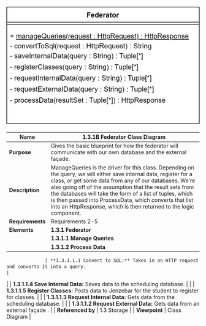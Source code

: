 ![Storage Data Flow](TeamOneFiles/federator_class_diagram.drawio.svg)

| **Name**          | **1.3.1B Federator Class Diagram**                                                                                                                                                                                                                                                                                                                                                                                                                                                              |
|-------------------|-------------------------------------------------------------------------------------------------------------------------------------------------------------------------------------------------------------------------------------------------------------------------------------------------------------------------------------------------------------------------------------------------------------------------------------------------------------------------------------------------|
| **Purpose**       | Gives the basic blueprint for how the federator will communicate with our own database and the external façade.                                                                                                                                                                                                                                                                                                                                                                              |
| **Description**   | ManageQueries is the driver for this class. Depending on the query, we will either save internal data, register for a class, or get some data from any of our databases.  We're also going off of the assumption that the result sets from the databases will take the form of a list of tuples, which is then passed into ProcessData, which converts that list into an HttpResponse, which is then returned to the logic component. |
| **Requirements**  | Requirements 2-5                                                                                                                                                                                                                                                                                                                                                                                                                                                                                |
| **Elements**      | **1.3.1 Federator**                                                                                                                                                                                                                                                                                                                                                                                                                                                                             |
|                   | **1.3.1.1 Manage Queries**                                                                                                                                                                                                                                                                                                                                                                                                                                                                      |
|                   | **1.3.1.2 Process Data**                                                                                                                                                                                                                                                                                                                                                                            |

                  | **1.3.1.1.1 Convert to SQL:** Takes in an HTTP request and converts it into a query.                                                                                                                                                                                                                                                                                                                                                                                                                      |
|                   | **1.3.1.1.4 Save Internal Data:** Saves data to the scheduling database.                                                                                                                                                                                                                                                                                                                                                                                                                                  |
|                   | **1.3.1.1.5 Register Classes:** Posts data to Jenzebar for the student to register for classes.                                                                                                                                                                                                                                                                                                                                                                                                           |
|                   | **1.3.1.1.3 Request Internal Data:** Gets data from the scheduling database.                                                                                                                                                                                                                                                                                                                                                                                                                              |
|                   | **1.3.1.1.2 Request External Data:** Gets data from an external façade
.                                                                                                                                                                                                                                                                                                                                                                                                                                 |
| **Referenced by** | 1.3 Storage                                                                                                                                                                                                                                                                                                                                                                                                                                                                                             |
| **Viewpoint**     | Class Diagram                                                                                                                                                                                                                                                                                                                                                                                                                                                                               |
